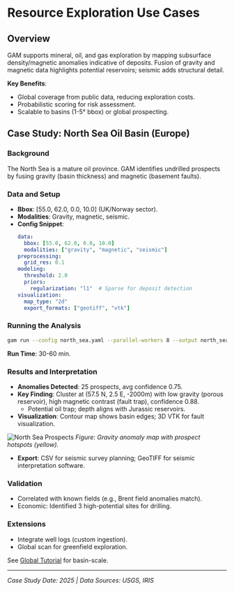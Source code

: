 # Resource Exploration Use Cases

## Overview

GAM supports mineral, oil, and gas exploration by mapping subsurface density/magnetic anomalies indicative of deposits. Fusion of gravity and magnetic data highlights potential reservoirs; seismic adds structural detail.

**Key Benefits**:
- Global coverage from public data, reducing exploration costs.
- Probabilistic scoring for risk assessment.
- Scalable to basins (1-5° bbox) or global prospecting.

## Case Study: North Sea Oil Basin (Europe)

### Background
The North Sea is a mature oil province. GAM identifies undrilled prospects by fusing gravity (basin thickness) and magnetic (basement faults).

### Data and Setup
- **Bbox**: [55.0, 62.0, 0.0, 10.0] (UK/Norway sector).
- **Modalities**: Gravity, magnetic, seismic.
- **Config Snippet**:
  ```yaml
  data:
    bbox: [55.0, 62.0, 0.0, 10.0]
    modalities: ["gravity", "magnetic", "seismic"]
  preprocessing:
    grid_res: 0.1
  modeling:
    threshold: 2.0
    priors:
      regularization: "l1"  # Sparse for deposit detection
  visualization:
    map_type: "2d"
    export_formats: ["geotiff", "vtk"]
  ```

### Running the Analysis
```bash
gam run --config north_sea.yaml --parallel-workers 8 --output north_sea_results/
```

**Run Time**: 30-60 min.

### Results and Interpretation
- **Anomalies Detected**: 25 prospects, avg confidence 0.75.
- **Key Finding**: Cluster at (57.5 N, 2.5 E, -2000m) with low gravity (porous reservoir), high magnetic contrast (fault trap), confidence 0.88.
  - Potential oil trap; depth aligns with Jurassic reservoirs.
- **Visualization**: Contour map shows basin edges; 3D VTK for fault visualization.

![North Sea Prospects](images/north_sea_map.png)
*Figure: Gravity anomaly map with prospect hotspots (yellow).*

- **Export**: CSV for seismic survey planning; GeoTIFF for seismic interpretation software.

### Validation
- Correlated with known fields (e.g., Brent field anomalies match).
- Economic: Identified 3 high-potential sites for drilling.

### Extensions
- Integrate well logs (custom ingestion).
- Global scan for greenfield exploration.

See [Global Tutorial](../tutorials/03_global_processing.ipynb) for basin-scale.

---

*Case Study Date: 2025 | Data Sources: USGS, IRIS*